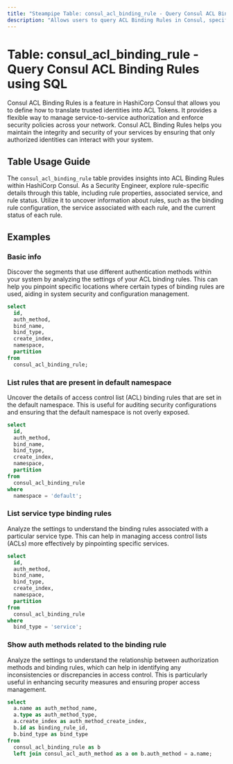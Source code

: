 ```yaml
---
title: "Steampipe Table: consul_acl_binding_rule - Query Consul ACL Binding Rules using SQL"
description: "Allows users to query ACL Binding Rules in Consul, specifically the ACL binding rule properties, providing insights into the rule configuration and status."
---
```


# Table: consul_acl_binding_rule - Query Consul ACL Binding Rules using SQL

Consul ACL Binding Rules is a feature in HashiCorp Consul that allows you to define how to translate trusted identities into ACL Tokens. It provides a flexible way to manage service-to-service authorization and enforce security policies across your network. Consul ACL Binding Rules helps you maintain the integrity and security of your services by ensuring that only authorized identities can interact with your system.

## Table Usage Guide

The `consul_acl_binding_rule` table provides insights into ACL Binding Rules within HashiCorp Consul. As a Security Engineer, explore rule-specific details through this table, including rule properties, associated service, and rule status. Utilize it to uncover information about rules, such as the binding rule configuration, the service associated with each rule, and the current status of each rule.

## Examples

### Basic info
Discover the segments that use different authentication methods within your system by analyzing the settings of your ACL binding rules. This can help you pinpoint specific locations where certain types of binding rules are used, aiding in system security and configuration management.

```sql
select
  id,
  auth_method,
  bind_name,
  bind_type,
  create_index,
  namespace,
  partition
from
  consul_acl_binding_rule;
```

### List rules that are present in default namespace
Uncover the details of access control list (ACL) binding rules that are set in the default namespace. This is useful for auditing security configurations and ensuring that the default namespace is not overly exposed.

```sql
select
  id,
  auth_method,
  bind_name,
  bind_type,
  create_index,
  namespace,
  partition
from
  consul_acl_binding_rule
where
  namespace = 'default';
```

### List service type binding rules
Analyze the settings to understand the binding rules associated with a particular service type. This can help in managing access control lists (ACLs) more effectively by pinpointing specific services.

```sql
select
  id,
  auth_method,
  bind_name,
  bind_type,
  create_index,
  namespace,
  partition
from
  consul_acl_binding_rule
where
  bind_type = 'service';
```

### Show auth methods related to the binding rule
Analyze the settings to understand the relationship between authorization methods and binding rules, which can help in identifying any inconsistencies or discrepancies in access control. This is particularly useful in enhancing security measures and ensuring proper access management.

```sql
select
  a.name as auth_method_name,
  a.type as auth_method_type,
  a.create_index as auth_method_create_index,
  b.id as binding_rule_id,
  b.bind_type as bind_type
from
  consul_acl_binding_rule as b
  left join consul_acl_auth_method as a on b.auth_method = a.name;
```